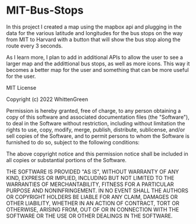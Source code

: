 # MIT-Bus-Stops

In this project I created a map using the mapbox api and plugging in the data for the various latitude and longitudes for the bus stops on the way from MIT to Harvard with a button that will show the bus stop along the route every 3 seconds. 

As I learn more, I plan to add in additional APIs to allow the user to see a larger map and the addittional bus stops, as well as more icons. This way it becomes a better map for the user and something that can be more useful for the user.


MIT License

Copyright (c) 2022 WhittenGreen

Permission is hereby granted, free of charge, to any person obtaining a copy
of this software and associated documentation files (the "Software"), to deal
in the Software without restriction, including without limitation the rights
to use, copy, modify, merge, publish, distribute, sublicense, and/or sell
copies of the Software, and to permit persons to whom the Software is
furnished to do so, subject to the following conditions:

The above copyright notice and this permission notice shall be included in all
copies or substantial portions of the Software.

THE SOFTWARE IS PROVIDED "AS IS", WITHOUT WARRANTY OF ANY KIND, EXPRESS OR
IMPLIED, INCLUDING BUT NOT LIMITED TO THE WARRANTIES OF MERCHANTABILITY,
FITNESS FOR A PARTICULAR PURPOSE AND NONINFRINGEMENT. IN NO EVENT SHALL THE
AUTHORS OR COPYRIGHT HOLDERS BE LIABLE FOR ANY CLAIM, DAMAGES OR OTHER
LIABILITY, WHETHER IN AN ACTION OF CONTRACT, TORT OR OTHERWISE, ARISING FROM,
OUT OF OR IN CONNECTION WITH THE SOFTWARE OR THE USE OR OTHER DEALINGS IN THE
SOFTWARE.
